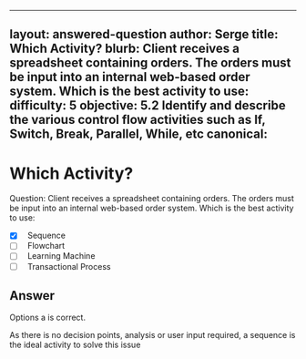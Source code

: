 
---
layout: answered-question
author: Serge
title: Which Activity?
blurb: Client receives a spreadsheet containing orders.  The orders must be input into an internal web-based order system.  Which is the best activity to use: 
difficulty: 5
objective: 5.2 Identify and describe the various control flow activities such as If, Switch, Break, Parallel, While, etc
canonical:
---

<h1>Which Activity?</h1>

Question: Client receives a spreadsheet containing orders.  The orders must be input into an internal web-based order system.  Which is the best activity to use:  

- [x] &nbsp;  Sequence 
- [ ] &nbsp;  Flowchart
- [ ] &nbsp;  Learning Machine 
- [ ] &nbsp;  Transactional Process

## Answer

Options a is correct. 

As there is no decision points, analysis or user input required, a sequence is the ideal activity to solve this issue 

 
